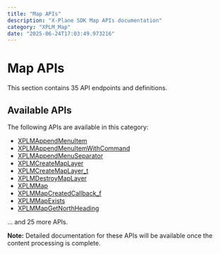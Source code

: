 ```yaml
---
title: "Map APIs"
description: "X-Plane SDK Map APIs documentation"
category: "XPLM_Map"
date: "2025-06-24T17:03:49.973216"
---
```


# Map APIs

This section contains 35 API endpoints and definitions.

## Available APIs

The following APIs are available in this category:

- [XPLMAppendMenuItem](https://developer.x-plane.com/sdk/XPLMAppendMenuItem/)
- [XPLMAppendMenuItemWithCommand](https://developer.x-plane.com/sdk/XPLMAppendMenuItemWithCommand/)
- [XPLMAppendMenuSeparator](https://developer.x-plane.com/sdk/XPLMAppendMenuSeparator/)
- [XPLMCreateMapLayer](https://developer.x-plane.com/sdk/XPLMCreateMapLayer/)
- [XPLMCreateMapLayer_t](https://developer.x-plane.com/sdk/XPLMCreateMapLayer_t/)
- [XPLMDestroyMapLayer](https://developer.x-plane.com/sdk/XPLMDestroyMapLayer/)
- [XPLMMap](https://developer.x-plane.com/sdk/XPLMMap/)
- [XPLMMapCreatedCallback_f](https://developer.x-plane.com/sdk/XPLMMapCreatedCallback_f/)
- [XPLMMapExists](https://developer.x-plane.com/sdk/XPLMMapExists/)
- [XPLMMapGetNorthHeading](https://developer.x-plane.com/sdk/XPLMMapGetNorthHeading/)

... and 25 more APIs.

**Note:** Detailed documentation for these APIs will be available once the content processing is complete.

